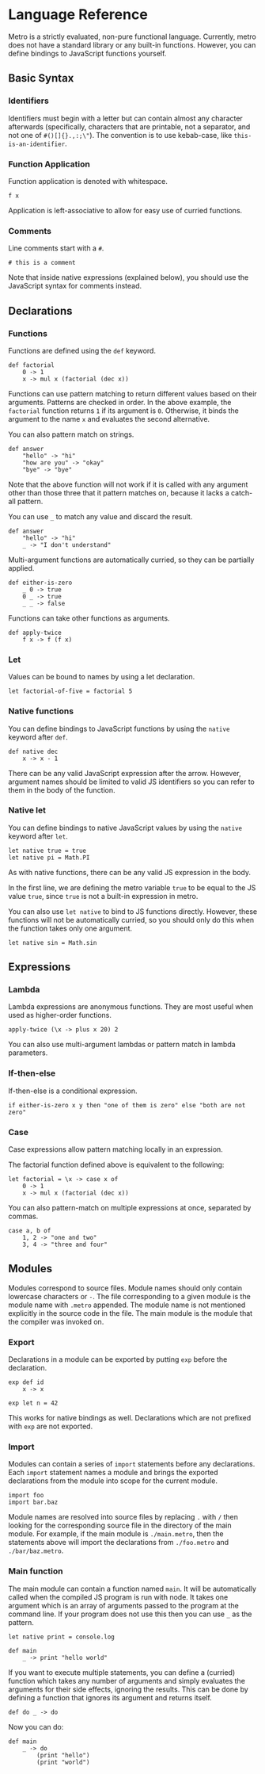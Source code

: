 # Language Reference

Metro is a strictly evaluated, non-pure functional language. Currently, metro does not have a standard library or any built-in functions. However, you can define bindings to JavaScript functions yourself.

## Basic Syntax

### Identifiers

Identifiers must begin with a letter but can contain almost any character afterwards (specifically, characters that are printable, not a separator, and not one of `#()[]{}.,:;\"`). The convention is to use kebab-case, like `this-is-an-identifier`.

### Function Application

Function application is denoted with whitespace.

```
f x
```

Application is left-associative to allow for easy use of curried functions.

### Comments

Line comments start with a `#`.

```
# this is a comment
```

Note that inside native expressions (explained below), you should use the JavaScript syntax for comments instead.

## Declarations

### Functions

Functions are defined using the `def` keyword.

```
def factorial
    0 -> 1
    x -> mul x (factorial (dec x))
```

Functions can use pattern matching to return different values based on their arguments. Patterns are checked in order. In the above example, the `factorial` function returns `1` if its argument is `0`. Otherwise, it binds the argument to the name `x` and evaluates the second alternative.

You can also pattern match on strings.

```
def answer
    "hello" -> "hi"
    "how are you" -> "okay"
    "bye" -> "bye"
```

Note that the above function will not work if it is called with any argument other than those three that it pattern matches on, because it lacks a catch-all pattern.

You can use `_` to match any value and discard the result.

```
def answer
    "hello" -> "hi"
    _ -> "I don't understand"
```

Multi-argument functions are automatically curried, so they can be partially applied.

```
def either-is-zero
    _ 0 -> true
    0 _ -> true
    _ _ -> false
```

Functions can take other functions as arguments.

```
def apply-twice
    f x -> f (f x)
```

### Let

Values can be bound to names by using a let declaration.

```
let factorial-of-five = factorial 5
```

### Native functions

You can define bindings to JavaScript functions by using the `native` keyword after `def`.

```
def native dec
    x -> x - 1
```

There can be any valid JavaScript expression after the arrow. However, argument names should be limited to valid JS identifiers so you can refer to them in the body of the function.

### Native let

You can define bindings to native JavaScript values by using the `native` keyword after `let`.

```
let native true = true
let native pi = Math.PI
```

As with native functions, there can be any valid JS expression in the body.

In the first line, we are defining the metro variable `true` to be equal to the JS value `true`, since `true` is not a built-in expression in metro.

You can also use `let native` to bind to JS functions directly. However, these functions will not be automatically curried, so you should only do this when the function takes only one argument.

```
let native sin = Math.sin
```

## Expressions

### Lambda

Lambda expressions are anonymous functions. They are most useful when used as higher-order functions.

```
apply-twice (\x -> plus x 20) 2
```

You can also use multi-argument lambdas or pattern match in lambda parameters.

### If-then-else

If-then-else is a conditional expression.

```
if either-is-zero x y then "one of them is zero" else "both are not zero"
```

### Case

Case expressions allow pattern matching locally in an expression.

The factorial function defined above is equivalent to the following:

```
let factorial = \x -> case x of
    0 -> 1
    x -> mul x (factorial (dec x))
```

You can also pattern-match on multiple expressions at once, separated by commas.

```
case a, b of
    1, 2 -> "one and two"
    3, 4 -> "three and four"
```

## Modules

Modules correspond to source files. Module names should only contain lowercase characters or `-`. The file corresponding to a given module is the module name with `.metro` appended. The module name is not mentioned explicitly in the source code in the file. The main module is the module that the compiler was invoked on.

### Export

Declarations in a module can be exported by putting `exp` before the declaration.

```
exp def id
    x -> x

exp let n = 42
```

This works for native bindings as well. Declarations which are not prefixed with `exp` are not exported.

### Import

Modules can contain a series of `import` statements before any declarations. Each `import` statement names a module and brings the exported declarations from the module into scope for the current module.

```
import foo
import bar.baz
```

Module names are resolved into source files by replacing `.` with `/` then looking for the corresponding source file in the directory of the main module. For example, if the main module is `./main.metro`, then the statements above will import the declarations from `./foo.metro` and `./bar/baz.metro`.

### Main function

The main module can contain a function named `main`. It will be automatically called when the compiled JS program is run with node. It takes one argument which is an array of arguments passed to the program at the command line. If your program does not use this then you can use `_` as the pattern.

```
let native print = console.log

def main
    _ -> print "hello world"
```

If you want to execute multiple statements, you can define a (curried) function which takes any number of arguments and simply evaluates the arguments for their side effects, ignoring the results. This can be done by defining a function that ignores its argument and returns itself.

```
def do _ -> do
```

Now you can do:

```
def main
    _ -> do
        (print "hello")
        (print "world")
```
